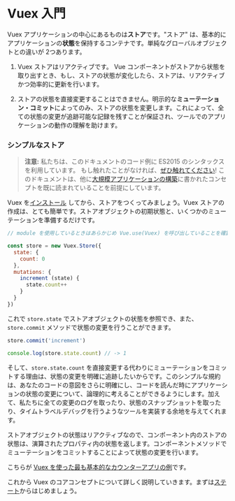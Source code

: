 # Vuex 入門

Vuex アプリケーションの中心にあるものは**ストア**です。"ストア" は、基本的にアプリケーションの**状態**を保持するコンテナです。単純なグローバルオブジェクトとの違いが 2つあります。

1. Vuex ストアはリアクティブです。 Vue コンポーネントがストアから状態を取り出すとき、もし、ストアの状態が変化したら、ストアは、リアクティブかつ効率的に更新を行います。

2. ストアの状態を直接変更することはできません。明示的な**ミューテーション・コミット**によってのみ、ストアの状態を変更します。これによって、全ての状態の変更が追跡可能な記録を残すことが保証され、ツールでのアプリケーションの動作の理解を助けます。

### シンプルなストア

> **注意:** 私たちは、このドキュメントのコード例に ES2015 のシンタックスを利用しています。 もし触れたことがなければ、[ぜひ触れてください](https://babeljs.io/docs/learn-es2015/)! このドキュメントは、他に[大規模アプリケーションの構築](https://jp.vuejs.org/guide/application.html)に書かれたコンセプトを既に読まれていることを前提にしています。

Vuex を[インストール](installation.md) してから、ストアをつくってみましょう。Vuex ストアの作成は、とても簡単です。ストアオブジェクトの初期状態と、いくつかのミューテーションを準備するだけです。

``` js
// module を使用しているときはあらかじめ Vue.use(Vuex) を呼び出していることを確認しておいてください

const store = new Vuex.Store({
  state: {
    count: 0
  },
  mutations: {
    increment (state) {
      state.count++
    }
  }
})
```

これで `store.state` でストアオブジェクトの状態を参照でき、また、`store.commit` メソッドで状態の変更を行うことができます。

``` js
store.commit('increment')

console.log(store.state.count) // -> 1
```

そして、`store.state.count` を直接変更する代わりにミューテーションをコミットする理由は、状態の変更を明確に追跡したいからです。このシンプルな規約は、あなたのコードの意図をさらに明確にし、コードを読んだ時にアプリケーションの状態の変更について、論理的に考えることができるようにします。加えて、私たちに全ての変更のログを取ったり、状態のスナップショットを取ったり、タイムトラベルデバッグを行うようなツールを実装する余地を与えてくれます。

ストアオブジェクトの状態はリアクティブなので、コンポーネント内のストアの状態は、演算されたプロパティ内の状態を返します。コンポーネントメソッドでミューテーションをコミットすることによって状態の変更を行います。

こちらが [Vuex を使った最も基本的なカウンターアプリの例](https://jsfiddle.net/yyx990803/n9jmu5v7/)です。

これから Vuex のコアコンセプトについて詳しく説明していきます。まずは[ステート](state.md)からはじめましょう。

